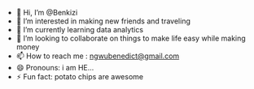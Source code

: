 - 👋 Hi, I’m @Benkizi
- 👀 I’m interested in making new friends and traveling
- 🌱 I’m currently learning data analytics
- 💞️ I’m looking to collaborate on things to make life easy while making money
- 📫 How to reach me : ngwubenedict@gmail.com
- 😄 Pronouns: i am HE...
- ⚡ Fun fact: potato chips are awesome

<!---
Benkizi/Benkizi is a ✨ special ✨ repository because its `README.md` (this file) appears on your GitHub profile.
You can click the Preview link to take a look at your changes.
--->

